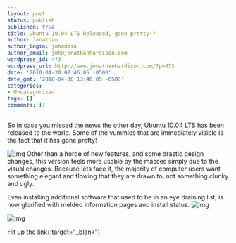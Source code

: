 ```yaml
---
layout: post
status: publish
published: true
title: Ubuntu 10.04 LTS Released, gone pretty!?
author: Jonathan
author_login: jmhadmin
author_email: jmh@jonathanhardison.com
wordpress_id: 473
wordpress_url: http://www.jonathanhardison.com/?p=473
date: '2010-04-30 07:46:05 -0500'
date_gmt: '2010-04-30 13:46:05 -0500'
categories:
- Uncategorized
tags: []
comments: []
---
```

So in case you missed the news the other day, Ubuntu 10.04 LTS has been released to the world. Some of the yummies that are immediately visible is the fact that it has gone pretty!

![img]({{site.base}}/imagecontent/2010/04/Capture11.png)
Other than a horde of new features, and some drastic design changes, this version feels more usable by the masses simply due to the visual changes. Because lets face it, the majority of computer users want something elegant and flowing that they are drawn to, not something clunky and ugly.

Even installing additional software that used to be in an eye draining list, is now glorified with melded information pages and install status.    ![img]({{site.base}}/imagecontent/2010/04/Capture21.png)

![img]({{site.base}}/imagecontent/2010/04/Capture31.png)

Hit up the [link](http://www.ubuntu.com/products/whatisubuntu/1004features){:target="_blank"}
